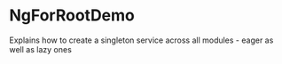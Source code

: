 # NgForRootDemo

Explains how to create a singleton service across all modules - eager as well as lazy ones
